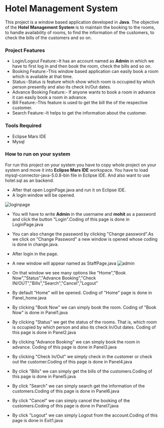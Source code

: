 # Hotel Management System

This project is a window based application developed in **Java**. The objective of the **Hotel Management System** is to maintain the booking to the rooms, to handle availability of rooms, to find the information of the customers, to check the bills of the customers and so on.

### Project Features
* Login/Logout Feature:-It has an account named as **Admin** in which we have to first log in and then book the room, check the bills and so on. 
* Booking Feature:-This window based application can easily book a room which is available at that time.
* Status:-Status is feature which show which room is occupied by which person presently and also its check In/Out dates.
* Advance Booking Feature:- If anyone wants to book a room in advance it can easily book a room in advance.
* Bill Feature:-This feature is used to get the bill the of the respective customer.
* Search Feature:-It helps to get the information about the customer.

### Tools Required
* Eclipse Mars IDE
* Mysql

### How to run on your system
For run this project on your system you have to copy whole project on your system and move it into **Eclipse Mars IDE** workspace. You have to load mysql-connector-java-5.0.8-bin file in Eclipse IDE. And also want to use hotel.sql as an backend.

* After that open LoginPage.java and run it on Eclipse IDE.
 * A login window will be opened.
 
 ![loginpage](https://cloud.githubusercontent.com/assets/21156428/22984459/6d021966-f3cb-11e6-806f-e49688174590.png)
 * You will have to write **Admin** in the username and **mohit** as a password and click the button "Login".Coding of this page is done in LoginPage.java 
 * You can also change the password by clicking "Change password".As we click on "Change Password" a new window is opened whose coding is done in change.java.
* After login in the page.
 * A new window will appear named as StaffPage.java
 ![admin](https://cloud.githubusercontent.com/assets/21156428/22990931/c96720ba-f3e0-11e6-8277-f410c057acfd.png)

 * On that window we see many options like "Home","Book Now","Status","Advance Booking","Check IN/OUT","Bills","Search","Cancel","Logout"
 * By default "Home" will be opened. Coding of "Home" page is done in Panel_home.java
  * By clicking "Book Now" we can simply book the room. Coding of "Book Now" is done in Panel1.java
  * By clicking "Status" we get the status of the rooms. That is, which room is occupied by which person and also its check In/Out dates. Coding of this page is done in Panel2.java 
   * By clicking "Advance Booking" we can simply book the room in advance. Coding of this page is done in Panel3.java
   * By clicking "Check In/Out" we simply check in the customer or check out the customer.Coding of this page is done in Panel4.java 
   * By click "Bills" we can simply get the bills of the customers.Coding of this page is done in Panel5.java 
   * By click "Search" we can simply search get the information of the customers.Coding of this page is done in Panel6.java 
   * By click "Cancel" we can simply cancel the booking of the customers.Coding of this page is done in Panel7.java 
   * By click "Logout" we can simply Logout from the account.Coding of this page is done in Exit1.java 


  
  
  
